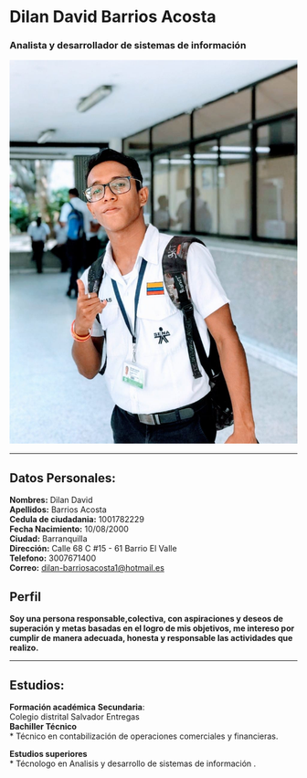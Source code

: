# **Dilan David Barrios Acosta**
### Analista y desarrollador de sistemas de información
![imagen](dilan.jpg)
___
## **Datos Personales**:
**Nombres:** Dilan David <br>
**Apellidos:** Barrios Acosta <br>
**Cedula de ciudadania:** 1001782229 <br>
**Fecha Nacimiento:** 10/08/2000 <br>
**Ciudad:** Barranquilla <br>
**Dirección:** Calle 68 C #15 - 61 Barrio El Valle<br>
**Telefono:** 3007671400 <br>
**Correo:** dilan-barriosacosta1@hotmail.es <br> 
## **Perfil**
**Soy una persona responsable,colectiva, con aspiraciones y deseos de superación y metas basadas en el logro de mis objetivos, me intereso por cumplir de manera adecuada, honesta y responsable las actividades que realizo.**
___
## **Estudios:**
**Formación académica**
**Secundaria**: <br> 
    Colegio distrital Salvador Entregas <br>
    **Bachiller Técnico** <br>
    * Técnico en contabilización de operaciones comerciales y financieras.  <br> 

**Estudios superiores**   
    * Técnologo en Analisis y desarrollo de sistemas de información .